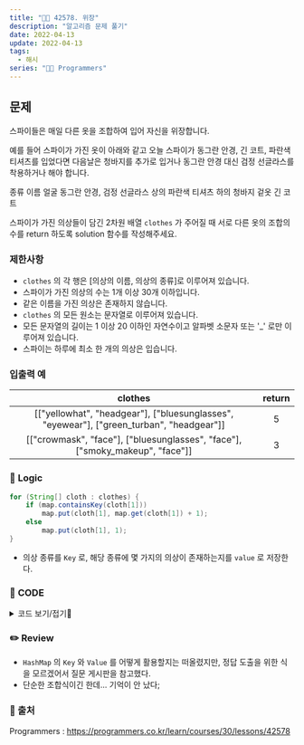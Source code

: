 ```yaml
---
title: "👩‍💻 42578. 위장"
description: "알고리즘 문제 풀기"
date: 2022-04-13
update: 2022-04-13
tags:
  - 해시
series: "👩‍💻 Programmers"
---
```


## 문제
스파이들은 매일 다른 옷을 조합하여 입어 자신을 위장합니다.

예를 들어 스파이가 가진 옷이 아래와 같고 오늘 스파이가 동그란 안경, 긴 코트, 파란색 티셔츠를 입었다면 다음날은 청바지를 추가로 입거나 동그란 안경 대신 검정 선글라스를 착용하거나 해야 합니다.

종류	이름
얼굴	동그란 안경, 검정 선글라스
상의	파란색 티셔츠
하의	청바지
겉옷	긴 코트

스파이가 가진 의상들이 담긴 2차원 배열 `clothes` 가 주어질 때 서로 다른 옷의 조합의 수를 return 하도록 solution 함수를 작성해주세요.

### 제한사항
- `clothes` 의 각 행은 [의상의 이름, 의상의 종류]로 이루어져 있습니다.
- 스파이가 가진 의상의 수는 1개 이상 30개 이하입니다.
- 같은 이름을 가진 의상은 존재하지 않습니다.
- `clothes` 의 모든 원소는 문자열로 이루어져 있습니다.
- 모든 문자열의 길이는 1 이상 20 이하인 자연수이고 알파벳 소문자 또는 '_' 로만 이루어져 있습니다.
- 스파이는 하루에 최소 한 개의 의상은 입습니다.

### 입출력 예
|clothes|return|
|:---:|:---:|
|[["yellowhat", "headgear"], ["bluesunglasses", "eyewear"], ["green_turban", "headgear"]]|5|
|[["crowmask", "face"], ["bluesunglasses", "face"], ["smoky_makeup", "face"]]|3|

### 📍 **Logic**

```java
for (String[] cloth : clothes) {
    if (map.containsKey(cloth[1]))
        map.put(cloth[1], map.get(cloth[1]) + 1);
    else
        map.put(cloth[1], 1);
}
```

- 의상 종류를 `Key` 로, 해당 종류에 몇 가지의 의상이 존재하는지를 `value` 로 저장한다.

### 📄 **CODE**

<details>
  <summary>코드 보기/접기💫</summary>
    <div markdown="1">

	import java.util.*;

    class Solution {
        public int solution(String[][] clothes) {
            HashMap<String, Integer> map = new HashMap<>();
            
            for (String[] cloth : clothes) {
                if (map.containsKey(cloth[1]))
                    map.put(cloth[1], map.get(cloth[1]) + 1);
                else
                    map.put(cloth[1], 1);
            }
            
            int answer = 1;
            for (Map.Entry<String, Integer> entry : map.entrySet())
                answer *= (entry.getValue() + 1);
            
            return answer - 1;
        }
    }
  	</div>
</details>

### ✏️ **Review**
- `HashMap` 의 `Key` 와 `Value` 를 어떻게 활용할지는 떠올렸지만, 정답 도출을 위한 식을 모르겠어서 질문 게시판을 참고했다.
- 단순한 조합식이긴 한데... 기억이 안 났다;

### 📕 출처
Programmers : https://programmers.co.kr/learn/courses/30/lessons/42578